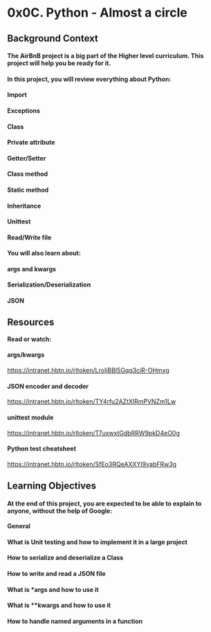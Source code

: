 # 0x0C. Python - Almost a circle

## Background Context
#### The AirBnB project is a big part of the Higher level curriculum. This project will help you be ready for it.

#### In this project, you will review everything about Python:

#### Import
#### Exceptions
####  Class
####  Private attribute
####  Getter/Setter
####  Class method
####  Static method
####  Inheritance
####  Unittest
####  Read/Write file

####  You will also learn about:
#### args and kwargs
#### Serialization/Deserialization
#### JSON

## Resources

<b>Read or watch:</b>

#### args/kwargs
https://intranet.hbtn.io/rltoken/LroIjBBI5Gqq3ciR-OHmxg
#### JSON encoder and decoder
https://intranet.hbtn.io/rltoken/TY4rfu2AZtXlRmPVNZm1Lw
#### unittest module
https://intranet.hbtn.io/rltoken/T7uxwxtGdbRRW9pkD4eO0g
#### Python test cheatsheet
https://intranet.hbtn.io/rltoken/SfEo3RQeAXXYI9yabFRw3g

## Learning Objectives
#### At the end of this project, you are expected to be able to explain to anyone, without the help of Google:

<b>General</b>

#### What is Unit testing and how to implement it in a large project
#### How to serialize and deserialize a Class
#### How to write and read a JSON file
#### What is *args and how to use it
#### What is **kwargs and how to use it
#### How to handle named arguments in a function

